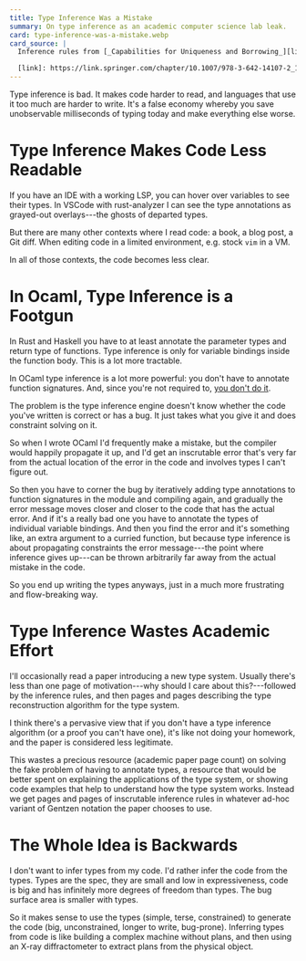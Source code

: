 ```yaml
---
title: Type Inference Was a Mistake
summary: On type inference as an academic computer science lab leak.
card: type-inference-was-a-mistake.webp
card_source: |
  Inference rules from [_Capabilities for Uniqueness and Borrowing_][link].

  [link]: https://link.springer.com/chapter/10.1007/978-3-642-14107-2_17
---
```


Type inference is bad. It makes code harder to read, and languages that use it
too much are harder to write. It's a false economy whereby you save unobservable
milliseconds of typing today and make everything else worse.

# Type Inference Makes Code Less Readable

If you have an IDE with a working LSP, you can hover over variables to see their
types. In VSCode with rust-analyzer I can see the type annotations as grayed-out
overlays---the ghosts of departed types.

But there are many other contexts where I read code: a book, a blog post, a Git
diff. When editing code in a limited environment, e.g. stock `vim` in a VM.

In all of those contexts, the code becomes less clear.

# In Ocaml, Type Inference is a Footgun

In Rust and Haskell you have to at least annotate the parameter types and return
type of functions. Type inference is only for variable bindings inside the
function body. This is a lot more tractable.

In OCaml type inference is a lot more powerful: you don't have to annotate
function signatures. And, since you're not required to, [you don't do it][post].

[post]: /article/language-pragmatics

The problem is the type inference engine doesn't know whether the code you've
written is correct or has a bug. It just takes what you give it and does
constraint solving on it.

So when I wrote OCaml I'd frequently make a mistake, but the compiler would
happily propagate it up, and I'd get an inscrutable error that's very far from
the actual location of the error in the code and involves types I can't figure
out.

So then you have to corner the bug by iteratively adding type annotations to
function signatures in the module and compiling again, and gradually the error
message moves closer and closer to the code that has the actual error. And if
it's a really bad one you have to annotate the types of individual variable
bindings. And then you find the error and it's something like, an extra argument
to a curried function, but because type inference is about propagating
constraints the error message---the point where inference gives up---can be
thrown arbitrarily far away from the actual mistake in the code.

So you end up writing the types anyways, just in a much more frustrating and
flow-breaking way.

# Type Inference Wastes Academic Effort

I'll occasionally read a paper introducing a new type system. Usually there's
less than one page of motivation---why should I care about this?---followed by
the inference rules, and then pages and pages describing the type reconstruction
algorithm for the type system.

I think there's a pervasive view that if you don't have a type inference
algorithm (or a proof you can't have one), it's like not doing your homework,
and the paper is considered less legitimate.

This wastes a precious resource (academic paper page count) on solving the fake
problem of having to annotate types, a resource that would be better spent on
explaining the applications of the type system, or showing code examples that
help to understand how the type system works. Instead we get pages and pages
of inscrutable inference rules in whatever ad-hoc variant of Gentzen notation
the paper chooses to use.

# The Whole Idea is Backwards

I don't want to infer types from my code. I'd rather infer the code from the
types. Types are the spec, they are small and low in expressiveness, code is
big and has infinitely more degrees of freedom than types. The bug surface area
is smaller with types.

So it makes sense to use the types (simple, terse, constrained) to generate the
code (big, unconstrained, longer to write, bug-prone). Inferring types from code
is like building a complex machine without plans, and then using an X-ray
diffractometer to extract plans from the physical object.
